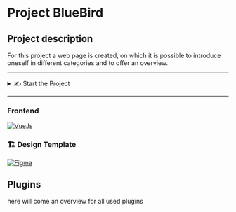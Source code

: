 # Project BlueBird
## Project description
For this project a web page is created, on which it is possible to introduce oneself in different categories and to offer an overview.

----

<details>
<summary>✍ Start the Project</summary>

This project was generated with [Angular CLI](https://github.com/angular/angular-cli) version 14.2.1.

## Development server

Run `ng serve` for a dev server. Navigate to `http://localhost:4200/`. The application will automatically reload if you change any of the source files.

## Code scaffolding

Run `ng generate component component-name` to generate a new component. You can also use `ng generate directive|pipe|service|class|guard|interface|enum|module`.

## Build

Run `ng build` to build the project. The build artifacts will be stored in the `dist/` directory.

## Running unit tests

Run `ng test` to execute the unit tests via [Karma](https://karma-runner.github.io).

## Running end-to-end tests

Run `ng e2e` to execute the end-to-end tests via a platform of your choice. To use this command, you need to first add a package that implements end-to-end testing capabilities.

## Further help

To get more help on the Angular CLI use `ng help` or go check out the [Angular CLI Overview and Command Reference](https://angular.io/cli) page.


</details>

----

### Frontend

[![VueJs](https://skillicons.dev/icons?i=angular)](https://angular.io/start)


### 🏗️ Design Template
[![Figma](https://skillicons.dev/icons?i=figma)](https://www.figma.com/files/team/1139577348939389995/Bluebird?fuid=928767719272321106)

## Plugins
here will come an overview for all used plugins
